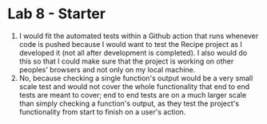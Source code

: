 # Lab 8 - Starter
1. I would fit the automated tests within a Github action that runs whenever code is pushed because I would want to test the Recipe project as I developed it (not all after development is completed). I also would do this so that I could make sure that the project is working on other peoples' browsers and not only on my local machine. 
2. No, because checking a single function's output would be a very small scale test and would not cover the whole functionality that end to end tests are meant to cover; end to end tests are on a much larger scale than simply checking a function's output, as they test the project's functionality from start to finish on a user's action.